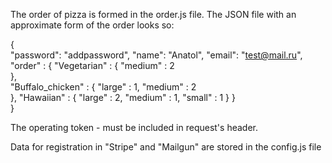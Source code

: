 
The order of pizza is formed in the order.js file.
The JSON file with an approximate form of the order looks so:

{   
	"password": "addpassword",
	"name": "Anatol",
	"email": "test@mail.ru",
	"order" : {
		"Vegetarian" : 
			{
				"medium" : 2			
			},	
		"Buffalo_chicken" : 
			{
				"large" : 1,
				"medium" : 2			
			},
		"Hawaiian" : 
			{
				"large" : 2,
				"medium" : 1,
				"small" : 1
			}
	}	
}

The operating token - must be included in request's header.

Data for registration in "Stripe" and "Mailgun" are stored in the config.js file

